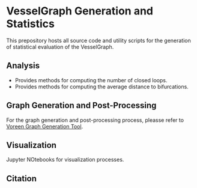 # VesselGraph Generation and Statistics

This prepository hosts all source code and utility scripts for the generation of statistical evaluation of the VesselGraph.

## Analysis

- Provides methods for computing the number of closed loops.
- Provides methods for computing the average distance to bifurcations.

## Graph Generation and Post-Processing

For the graph generation and post-processing process, pleasse refer to [Voreen Graph Generation Tool](https://github.com/jqmcginnis/voreen).

## Visualization

Jupyter NOtebooks for visualization processes.

## Citation